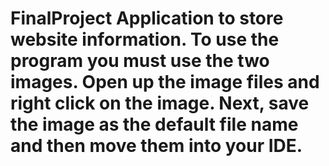 # FinalProject Application to store website information. To use the program you must use the two images. Open up the image files and right click on the image. Next, save the image as the default file name and then move them into your IDE. 
